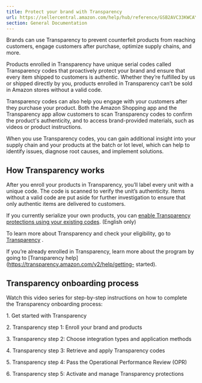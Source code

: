 ```yaml
---
title: Protect your brand with Transparency
url: https://sellercentral.amazon.com/help/hub/reference/GSB2AVC33KWCAYSA
section: General Documentation
---
```


Brands can use Transparency to prevent counterfeit products from reaching
customers, engage customers after purchase, optimize supply chains, and more.

Products enrolled in Transparency have unique serial codes called Transparency
codes that proactively protect your brand and ensure that every item shipped
to customers is authentic. Whether they’re fulfilled by us or shipped directly
by you, products enrolled in Transparency can’t be sold in Amazon stores
without a valid code.

Transparency codes can also help you engage with your customers after they
purchase your product. Both the Amazon Shopping app and the Transparency app
allow customers to scan Transparency codes to confirm the product's
authenticity, and to access brand-provided materials, such as videos or
product instructions.

When you use Transparency codes, you can gain additional insight into your
supply chain and your products at the batch or lot level, which can help to
identify issues, diagnose root causes, and implement solutions.

## How Transparency works

After you enroll your products in Transparency, you’ll label every unit with a
unique code. The code is scanned to verify the unit’s authenticity. Items
without a valid code are put aside for further investigation to ensure that
only authentic items are delivered to customers.

If you currently serialize your own products, you can [enable Transparency
protections using your existing
codes](https://www.amazonbrandprotection.com/na-en/io-eligibility). (English
only)

To learn more about Transparency and check your eligibility, go to
[Transparency](https://brandservices.amazon.com/transparency/) .

If you’re already enrolled in Transparency, learn more about the program by
going to [Transparency help](https://transparency.amazon.com/v2/help/getting-
started).

## Transparency onboarding process

Watch this video series for step-by-step instructions on how to complete the
Transparency onboarding process:

1\. Get started with Transparency

2\. Transparency step 1: Enroll your brand and products

3\. Transparency step 2: Choose integration types and application methods

4\. Transparency step 3: Retrieve and apply Transparency codes

5\. Transparency step 4: Pass the Operational Performance Review (OPR)

6\. Transparency step 5: Activate and manage Transparency protections

